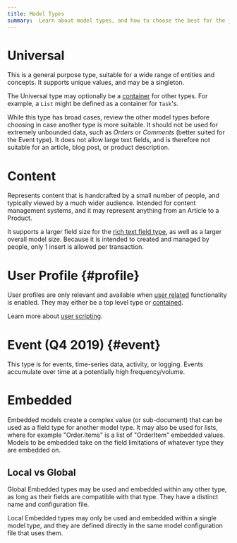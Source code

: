 ```yaml
---
title: Model Types
summary:  Learn about model types, and how to choose the best for the job.
---
```


# Universal

This is a general purpose type, suitable for a wide range of entities and concepts.
It supports unique values, and may be a singleton.

The Universal type may optionally be a [container](/🗄/Article/models/containers.md) for other types.
For example, a `List` might be defined as a container for `Task`'s.

While this type has broad cases, review the other model types before choosing
in case another type is more suitable. It should not be
used for extremely unbounded data, such as _Orders_ or _Comments_
(better suited for the Event type).  It does not allow large text fields,
and is therefore not suitable for an article, blog post, or product description.

# Content

Represents content that is handcrafted by a small number of people,
and typically viewed by a much wider audience.
Intended for content management systems, and it may represent
anything from an Article to a Product.

It supports a larger field size for the [rich text field type](/🗄/Article/models/fields.md#rich),
as well as a larger overall model size.
Because it is intended to created and managed by people,
only 1 insert is allowed per transaction.
 
# User Profile {#profile}

User profiles are only relevant and available
when [user related](/🗄/Article/settings/users.md) functionality is enabled.
They may either be a top level type or [contained](/🗄/Article/models/containers.md).

Learn more about [user scripting](/🗄/Article/scripting/users.md).

# Event (Q4 2019) {#event}

This type is for events, time-series data, activity, or logging.
Events accumulate over time at a potentially high frequency/volume.

# Embedded

Embedded models create a complex value (or sub-document) that can be used as a field type for another model type.
It may also be used for lists, where for example "Order.items" is a list of "OrderItem" embedded values.
Models to be embedded take on the field limitations of whatever type they are embedded on.

## Local vs Global 

Global Embedded types may be used and embedded within any other type,
as long as their fields are compatible with that type.
They have a distinct name and configuration file.

Local Embedded types may only be used and embedded within a single model type,
and they are defined directly in the same model configuration file that uses them.
